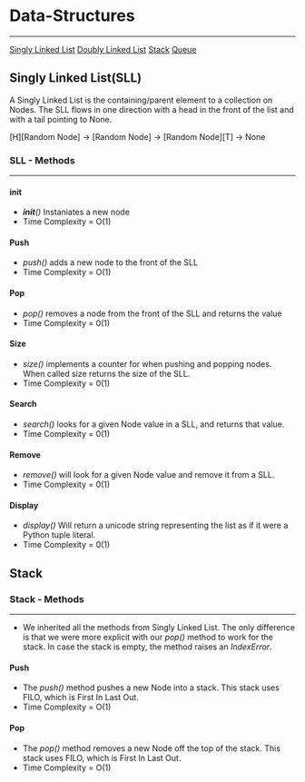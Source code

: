 # Data-Structures
-------------------
[Singly Linked List](https://codefellows.github.io/sea-python-401d7/lectures/linked_list.html)
[Doubly Linked List](https://codefellows.github.io/sea-python-401d7/lectures/double_linked_list.html)
[Stack](https://codefellows.github.io/sea-python-401d7/lectures/stack.html)
[Queue](https://codefellows.github.io/sea-python-401d7/lectures/queue.html)

## Singly Linked List(SLL)
A Singly Linked List is the containing/parent element to a collection on Nodes. The SLL flows in one direction with a head in the front of the list and with a tail pointing to None.

[H][Random Node] -> [Random Node] -> [Random Node][T] -> None
### SLL - Methods
-------------------
#### __init__
* *__init__()* Instaniates a new node
* Time Complexity = O(1)

#### Push
* *push()* adds a new node to the front of the SLL
* Time Complexity = O(1)

#### Pop
* *pop()* removes a node from the front of the SLL and returns the value
* Time Complexity = 0(1)

#### Size
* *size()* implements a counter for when pushing and popping nodes. When called size returns the size of the SLL.
* Time Complexity = 0(1)

#### Search
* *search()* looks for a given Node value in a SLL, and returns that value.
* Time Complexity = 0(1)

#### Remove
* *remove()* will look for a given Node value and remove it from a SLL.
* Time Complexity = 0(1)

#### Display
* *display()* Will return a unicode string representing the list as if it were a Python tuple literal.
* Time Complexity = 0(1)
## Stack
### Stack - Methods
-------------------
* We inherited all the methods from Singly Linked List. The only difference is that we were more explicit with our *pop()* method to work for the stack. In case the stack is empty, the method raises an *IndexError*.

#### Push
* The *push()* method pushes a new Node into a stack. This stack uses FILO, which is First In Last Out.
* Time Complexity  = O(1)

#### Pop
* The *pop()* method removes a new Node off the top of the stack. This stack uses FILO, which is First In Last Out.
* Time Complexity = O(1)